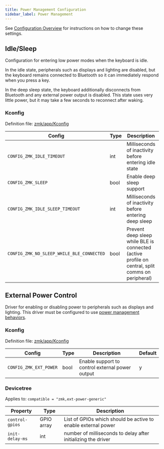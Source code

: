 ```yaml
---
title: Power Management Configuration
sidebar_label: Power Management
---
```


See [Configuration Overview](index.md) for instructions on how to
change these settings.

## Idle/Sleep

Configuration for entering low power modes when the keyboard is idle.

In the idle state, peripherals such as displays and lighting are disabled, but the keyboard remains connected to Bluetooth so it can immediately respond when you press a key.

In the deep sleep state, the keyboard additionally disconnects from Bluetooth and any external power output is disabled. This state uses very little power, but it may take a few seconds to reconnect after waking.

### Kconfig

Definition file: [zmk/app/Kconfig](https://github.com/zmkfirmware/zmk/blob/main/app/Kconfig)

| Config                                    | Type | Description                                                                                      | Default |
| ----------------------------------------- | ---- | ------------------------------------------------------------------------------------------------ | ------- |
| `CONFIG_ZMK_IDLE_TIMEOUT`                 | int  | Milliseconds of inactivity before entering idle state                                            | 30000   |
| `CONFIG_ZMK_SLEEP`                        | bool | Enable deep sleep support                                                                        | n       |
| `CONFIG_ZMK_IDLE_SLEEP_TIMEOUT`           | int  | Milliseconds of inactivity before entering deep sleep                                            | 900000  |
| `CONFIG_ZMK_NO_SLEEP_WHILE_BLE_CONNECTED` | bool | Prevent deep sleep while BLE is connected (active profile on central, split comms on peripheral) | n       |

## External Power Control

Driver for enabling or disabling power to peripherals such as displays and lighting. This driver must be configured to use [power management behaviors](../behaviors/power.md).

### Kconfig

Definition file: [zmk/app/Kconfig](https://github.com/zmkfirmware/zmk/blob/main/app/Kconfig)

| Config                 | Type | Description                                     | Default |
| ---------------------- | ---- | ----------------------------------------------- | ------- |
| `CONFIG_ZMK_EXT_POWER` | bool | Enable support to control external power output | y       |

### Devicetree

Applies to: `compatible = "zmk,ext-power-generic"`

| Property        | Type       | Description                                                   |
| --------------- | ---------- | ------------------------------------------------------------- |
| `control-gpios` | GPIO array | List of GPIOs which should be active to enable external power |
| `init-delay-ms` | int        | number of milliseconds to delay after initializing the driver |

